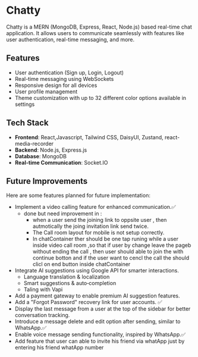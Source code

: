 # Chatty

Chatty is a MERN (MongoDB, Express, React, Node.js) based real-time chat application. It allows users to communicate seamlessly with features like user authentication, real-time messaging, and more.

## Features

- User authentication (Sign up, Login, Logout)
- Real-time messaging using WebSockets
- Responsive design for all devices
- User profile management
- Theme customization with up to 32 different color options available in settings

## Tech Stack

- **Frontend**: React,Javascript, Tailwind CSS, DaisyUI, Zustand, react-media-recorder 
- **Backend**: Node.js, Express.js
- **Database**: MongoDB
- **Real-time Communication**: Socket.IO

## Future Improvements

Here are some features planned for future implementation:

- Implement a video calling feature for enhanced communication.✅
    - done but need improvement in :
        - when a user send the joining link to oppsite user , then autmotically the joing invitation link send twice.
        - The Call room layout for mobile is not setup correctly.
        -  In chatContainer ther should be one tap runing while a user inside video call room ,so that if user by change leave the pageb without ending the call , then user should able to join the with continue botton and if the user want to cencl the call the should clicl on end button inside chatContainer 
- Integrate AI suggestions using Google API for smarter interactions.
    - Language translation & localization
    - Smart suggestions & auto‑completion
    - Taling with Vapi
- Add a payment gateway to enable premium AI suggestion features.
- Add a "Forgot Password" recovery link for user accounts. ✅
- Display the last message from a user at the top of the sidebar for better conversation tracking.
- Introduce a message delete and edit option after sending, similar to WhatsApp.✅
- Enable voice message sending functionality, inspired by WhatsApp.✅
- Add feature that user can able to invite his friend via whatApp just by entering his friend whatApp number
